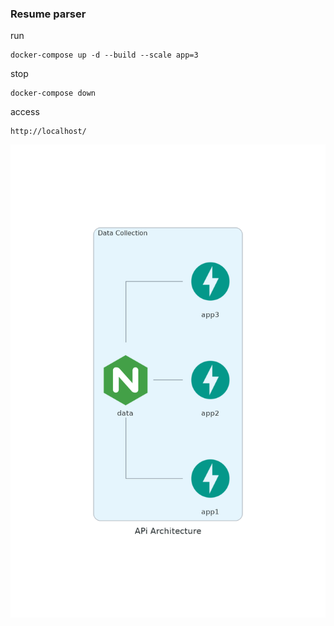 ### Resume parser
run

    docker-compose up -d --build --scale app=3
stop

    docker-compose down
    
access

    http://localhost/
![Alt text](api_architecture.png)